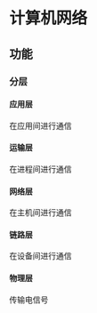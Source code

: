 # 计算机网络 #

## 功能 ##
### 分层 ###
#### 应用层 ####
在应用间进行通信
#### 运输层 ####
在进程间进行通信
#### 网络层 ####
在主机间进行通信
#### 链路层 ####
在设备间进行通信
#### 物理层 ####
传输电信号
